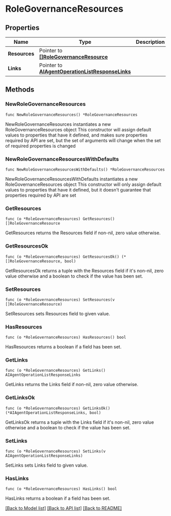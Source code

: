 # RoleGovernanceResources

## Properties

Name | Type | Description | Notes
------------ | ------------- | ------------- | -------------
**Resources** | Pointer to [**[]RoleGovernanceResource**](RoleGovernanceResource.md) |  | [optional] 
**Links** | Pointer to [**AIAgentOperationListResponseLinks**](AIAgentOperationListResponseLinks.md) |  | [optional] 

## Methods

### NewRoleGovernanceResources

`func NewRoleGovernanceResources() *RoleGovernanceResources`

NewRoleGovernanceResources instantiates a new RoleGovernanceResources object
This constructor will assign default values to properties that have it defined,
and makes sure properties required by API are set, but the set of arguments
will change when the set of required properties is changed

### NewRoleGovernanceResourcesWithDefaults

`func NewRoleGovernanceResourcesWithDefaults() *RoleGovernanceResources`

NewRoleGovernanceResourcesWithDefaults instantiates a new RoleGovernanceResources object
This constructor will only assign default values to properties that have it defined,
but it doesn't guarantee that properties required by API are set

### GetResources

`func (o *RoleGovernanceResources) GetResources() []RoleGovernanceResource`

GetResources returns the Resources field if non-nil, zero value otherwise.

### GetResourcesOk

`func (o *RoleGovernanceResources) GetResourcesOk() (*[]RoleGovernanceResource, bool)`

GetResourcesOk returns a tuple with the Resources field if it's non-nil, zero value otherwise
and a boolean to check if the value has been set.

### SetResources

`func (o *RoleGovernanceResources) SetResources(v []RoleGovernanceResource)`

SetResources sets Resources field to given value.

### HasResources

`func (o *RoleGovernanceResources) HasResources() bool`

HasResources returns a boolean if a field has been set.

### GetLinks

`func (o *RoleGovernanceResources) GetLinks() AIAgentOperationListResponseLinks`

GetLinks returns the Links field if non-nil, zero value otherwise.

### GetLinksOk

`func (o *RoleGovernanceResources) GetLinksOk() (*AIAgentOperationListResponseLinks, bool)`

GetLinksOk returns a tuple with the Links field if it's non-nil, zero value otherwise
and a boolean to check if the value has been set.

### SetLinks

`func (o *RoleGovernanceResources) SetLinks(v AIAgentOperationListResponseLinks)`

SetLinks sets Links field to given value.

### HasLinks

`func (o *RoleGovernanceResources) HasLinks() bool`

HasLinks returns a boolean if a field has been set.


[[Back to Model list]](../README.md#documentation-for-models) [[Back to API list]](../README.md#documentation-for-api-endpoints) [[Back to README]](../README.md)


